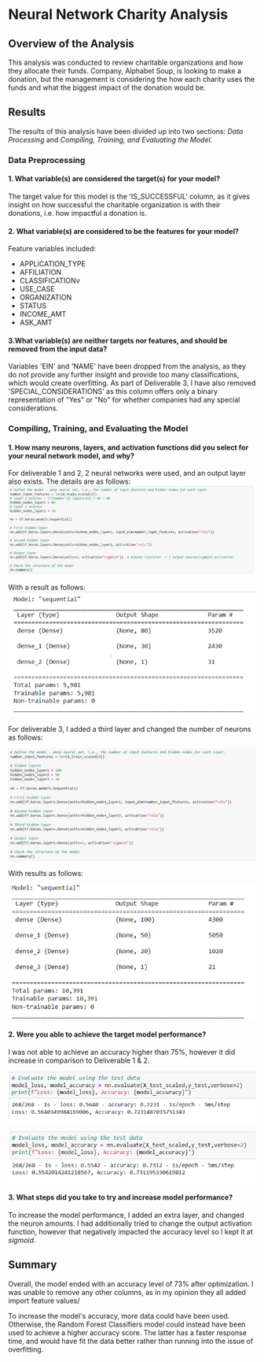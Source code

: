 # Neural Network Charity Analysis

## Overview of the Analysis

This analysis was conducted to review charitable organizations and how they allocate their funds. Company, Alphabet Soup, is looking to make a donation, but the management is considering the how each charity uses the funds and what the biggest impact of the donation would be. 

## Results

The results of this analysis have been divided up into two sections: *Data Processing* and *Compiling, Training, and Evaluating the Model*. 

### Data Preprocessing
#### 1. What variable(s) are considered the target(s) for your model?
The target value for this model is the 'IS_SUCCESSFUL' column, as it gives insight on how successful the charitable organization is with their donations, i.e. how impactful a donation is. 

#### 2. What variable(s) are considered to be the features for your model?
Feature variables included:
- APPLICATION_TYPE
- AFFILIATION
- CLASSIFICATIONv
- USE_CASE	
- ORGANIZATION
- STATUS
- INCOME_AMT
- ASK_AMT


#### 3.What variable(s) are neither targets nor features, and should be removed from the input data?
Variables 'EIN' and 'NAME' have been dropped from the analysis, as they do not provide any further insight and provide too many classifications, which would create overfitting. As part of Deliverable 3, I have also removed 'SPECIAL_CONSIDERATIONS' as this column offers only a binary representation of "Yes" or "No" for whether companies had any special considerations. 

### Compiling, Training, and Evaluating the Model
#### 1. How many neurons, layers, and activation functions did you select for your neural network model, and why?
For deliverable 1 and 2, 2 neural networks were used, and an output layer also exists. The details are as follows:
![Deliverable 1&2](images/del1.PNG)

With a result as follows:
![Deliverable 1&2 result](images/del1result.PNG)

For deliverable 3, I added a third layer and changed the number of neurons as follows: 

![Deliverable 3](images/del3.PNG)

With results as follows:

![Deliverable 3 result](images/del3result.PNG)

#### 2. Were you able to achieve the target model performance?
I was not able to achieve an accuracy higher than 75%, however it did increase in comparison to Deliverable 1 & 2.

![Deliverable 3](images/del1acc.PNG)

![Deliverable 3](images/del3acc.PNG)

#### 3. What steps did you take to try and increase model performance?
To increase the model performance, I added an extra layer, and changed the neuron amounts. I had additionally tried to change the output activation function, however that negatively impacted the accuracy level so I kept it at *sigmoid*.

## Summary

Overall, the model ended with an accuracy level of 73% after optimization. I was unable to remove any other columns, as in my opinion they all added import feature values/ 

To increase the model's accuracy, more data could have been used. Otherwise, the Random Forest Classifiers model could instead have been used to achieve a higher accuracy score. The latter has a faster response time, and would have fit the data better rather than running into the issue of overfitting. 
